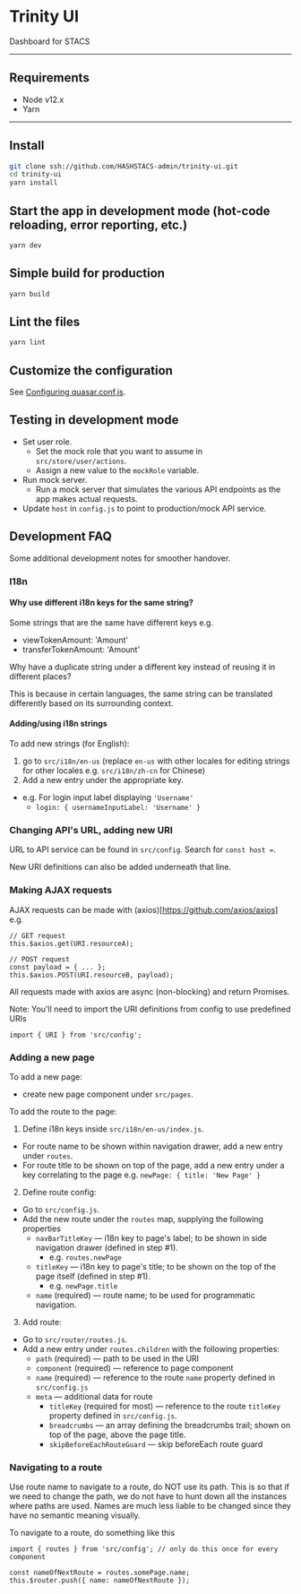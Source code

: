 # Trinity UI

Dashboard for STACS

---
## Requirements

- Node v12.x
- Yarn

---

## Install

```bash
git clone ssh://github.com/HASHSTACS-admin/trinity-ui.git
cd trinity-ui
yarn install
```

## Start the app in development mode (hot-code reloading, error reporting, etc.)

```bash
yarn dev
```

## Simple build for production

```bash
yarn build
```

## Lint the files

```bash
yarn lint
```

## Customize the configuration
See [Configuring quasar.conf.js](https://quasar.dev/quasar-cli/quasar-conf-js).

## Testing in development mode
- Set user role.
  - Set the mock role that you want to assume in `src/store/user/actions`.
  - Assign a new value to the `mockRole` variable.
- Run mock server.
  - Run a mock server that simulates the various API endpoints as the app makes actual requests.
- Update `host` in `config.js` to point to production/mock API service.


## Development FAQ
Some additional development notes for smoother handover.

### I18n
#### Why use different i18n keys for the same string?
Some strings that are the same have different keys
e.g.
- viewTokenAmount: 'Amount'
- transferTokenAmount: 'Amount'

Why have a duplicate string under a different key instead of reusing it in different places?

This is because in certain languages, the same string can be translated differently based on its surrounding context.

#### Adding/using i18n strings
To add new strings (for English):
1. go to `src/i18n/en-us` (replace `en-us` with other locales for editing strings for other locales e.g. `src/i18n/zh-cn` for Chinese)
2. Add a new entry under the appropriate key.
  - e.g. For login input label displaying `'Username'`
    - `login: { usernameInputLabel: 'Username' }`

### Changing API's URL, adding new URI
URL to API service can be found in `src/config`.
Search for `const host =`.

New URI definitions can also be added underneath that line.

### Making AJAX requests
AJAX requests can be made with (axios)[https://github.com/axios/axios] e.g.
```
// GET request
this.$axios.get(URI.resourceA);

// POST request
const payload = { ... };
this.$axios.POST(URI.resourceB, payload);
```

All requests made with axios are async (non-blocking) and return Promises.

Note: You'll need to import the URI definitions from config to use predefined URIs
```
import { URI } from 'src/config';
```

### Adding a new page
To add a new page:
- create new page component under `src/pages`.

To add the route to the page:
1. Define i18n keys inside `src/i18n/en-us/index.js`.
  - For route name to be shown within navigation drawer, add a new entry under `routes`.
  - For route title to be shown on top of the page, add a new entry under a key correlating to the page e.g. `newPage: { title: 'New Page' }`

2. Define route config:
  - Go to `src/config.js`.
  - Add the new route under the `routes` map, supplying the following properties
    - `navBarTitleKey` — i18n key to page's label; to be shown in side navigation drawer (defined in step #1).
      - e.g. `routes.newPage`
    - `titleKey` — i18n key to page's title; to be shown on the top of the page itself (defined in step #1).
      - e.g. `newPage.title`
    - `name` (required) — route name; to be used for programmatic navigation.
3. Add route:
  - Go to `src/router/routes.js`.
  - Add a new entry under `routes.children` with the following properties:
    - `path` (required) — path to be used in the URI
    - `component` (required) — reference to page component
    - `name` (required) — reference to the route `name` property defined in `src/config.js`
    - `meta` — additional data for route
      - `titleKey` (required for most) — reference to the route `titleKey` property defined in `src/config.js`.
      - `breadcrumbs` — an array defining the breadcrumbs trail; shown on top of the page, above the page title.
      - `skipBeforeEachRouteGuard` — skip beforeEach route guard

### Navigating to a route
Use route name to navigate to a route, do NOT use its path. This is so that if we need to change the path, we do not have to hunt down all the instances where paths are used. Names are much less liable to be changed since they have no semantic meaning visually.

To navigate to a route, do something like this
```
import { routes } from 'src/config'; // only do this once for every component

const nameOfNextRoute = routes.somePage.name;
this.$router.push({ name: nameOfNextRoute });
```